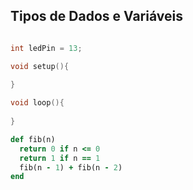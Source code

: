 ## Tipos de Dados e Variáveis

```C

int ledPin = 13;

void setup(){
  
}

void loop(){
  
}
```

```ruby
def fib(n)
  return 0 if n <= 0
  return 1 if n == 1
  fib(n - 1) + fib(n - 2)
end
```